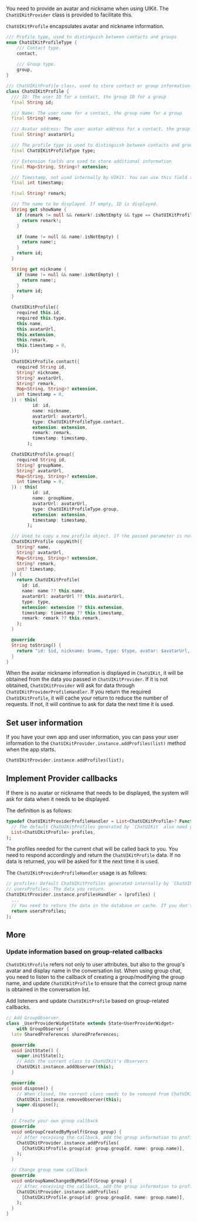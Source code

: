You need to provide an avatar and nickname when using UIKit. The `ChatUIKitProvider` class is provided to facilitate this.

`ChatUIKitProfile` encapsulates avatar and nickname information.

```dart
/// Profile type, used to distinguish between contacts and groups
enum ChatUIKitProfileType {
    /// Contact type.
    contact,
    
    /// Group type.
    group,
}

/// ChatUIKitProfile class, used to store contact or group information.
class ChatUIKitProfile {
  /// ID: The user ID for a contact, the group ID for a group
  final String id;

  /// Name: The user name for a contact, the group name for a group
  final String? name;

  /// Avatar address: The user avatar address for a contact, the group avatar address for the group
  final String? avatarUrl;

  /// The profile type is used to distinguish between contacts and groups. For details, see [ChatUIKitProfileType]
  final ChatUIKitProfileType type;

  /// Extension fields are used to store additional information
  final Map<String, String>? extension;

  /// Timestamp, not used internally by UIKit. You can use this field to store timestamp information.
  final int timestamp;

  final String? remark;

  /// The name to be displayed. If empty, ID is displayed.
  String get showName {
    if (remark != null && remark!.isNotEmpty && type == ChatUIKitProfileType.contact) {
      return remark!;
    }

    if (name != null && name!.isNotEmpty) {
      return name!;
    }
    return id;
  }

  String get nickname {
    if (name != null && name!.isNotEmpty) {
      return name!;
    }
    return id;
  }

  ChatUIKitProfile({
    required this.id,
    required this.type,
    this.name,
    this.avatarUrl,
    this.extension,
    this.remark,
    this.timestamp = 0,
  });

  ChatUIKitProfile.contact({
    required String id,
    String? nickname,
    String? avatarUrl,
    String? remark,
    Map<String, String>? extension,
    int timestamp = 0,
  }) : this(
          id: id,
          name: nickname,
          avatarUrl: avatarUrl,
          type: ChatUIKitProfileType.contact,
          extension: extension,
          remark: remark,
          timestamp: timestamp,
        );

  ChatUIKitProfile.group({
    required String id,
    String? groupName,
    String? avatarUrl,
    Map<String, String>? extension,
    int timestamp = 0,
  }) : this(
          id: id,
          name: groupName,
          avatarUrl: avatarUrl,
          type: ChatUIKitProfileType.group,
          extension: extension,
          timestamp: timestamp,
        );

  /// Used to copy a new profile object. If the passed parameter is not empty, the passed parameter is used; otherwise the parameters of the current profile are used.
  ChatUIKitProfile copyWith({
    String? name,
    String? avatarUrl,
    Map<String, String>? extension,
    String? remark,
    int? timestamp,
  }) {
    return ChatUIKitProfile(
      id: id,
      name: name ?? this.name,
      avatarUrl: avatarUrl ?? this.avatarUrl,
      type: type,
      extension: extension ?? this.extension,
      timestamp: timestamp ?? this.timestamp,
      remark: remark ?? this.remark,
    );
  }

  @override
  String toString() {
    return "id: $id, nickname: $name, type: $type, avatar: $avatarUrl, remark: $remark \n";
  }
}
```

When the avatar nickname information is displayed in `ChatUIKit`, it will be obtained from the data you passed in `ChatUIKitProvider`. If it is not obtained, `ChatUIKitProvider` will ask for data through `ChatUIKitProviderProfileHandler`. If you return the required `ChatUIKitProfile`, it will cache your return to reduce the number of requests. If not, it will continue to ask for data the next time it is used.

## Set user information

If you have your own app and user information, you can pass your user information to the `ChatUIKitProvider.instance.addProfiles(list)` method when the app starts.

```dart
ChatUIKitProvider.instance.addProfiles(list);
```

## Implement Provider callbacks

If there is no avatar or nickname that needs to be displayed, the system will ask for data when it needs to be displayed.

The definition is as follows:

```dart
typedef ChatUIKitProviderProfileHandler = List<ChatUIKitProfile>? Function(
  // The default ChatUIKitProfiles generated by `ChatUIKit` also need you to return data. If you have real data, you can return it to `ChatUIKit`, and UIKit will cache your return.
  List<ChatUIKitProfile> profiles,
);
```

The profiles needed for the current chat will be called back to you. You need to respond accordingly and return the `ChatUIKitProfile` data. If no data is returned, you will be asked for it the next time it is used.

The `ChatUIKitProviderProfileHandler` usage is as follows:

```dart
// profiles: Default ChatUIKitProfiles generated internally by `ChatUIKit`.
// usersProfiles: The data you return.
ChatUIKitProvider.instance.profilesHandler = (profiles) {
  ...
  // You need to return the data in the database or cache. If you don't return it, you will be asked for the data next time you need it.
  return usersProfiles;
};
```

## More

### Update information based on group-related callbacks

`ChatUIKitProfile` refers not only to user attributes, but also to the group's avatar and display name in the conversation list. When using group chat, you need to listen to the callback of creating a group/modifying the group name, and update `ChatUIKitProfile` to ensure that the correct group name is obtained in the conversation list.

Add listeners and update `ChatUIKitProfile` based on group-related callbacks.

```dart
// Add GroupObserver
class _UserProviderWidgetState extends State<UserProviderWidget>
    with GroupObserver {
  late SharedPreferences sharedPreferences;

  @override
  void initState() {
    super.initState();
    // Adds the current class to ChatUIKit's Observers
    ChatUIKit.instance.addObserver(this);
  }

  @override
  void dispose() {
    // When closed, the current class needs to be removed from ChatUIKit's Observers
    ChatUIKit.instance.removeObserver(this);
    super.dispose();
  }

  // Create your own group callback
  @override
  void onGroupCreatedByMyself(Group group) {
    // After receiving the callback, add the group information to profiles
    ChatUIKitProvider.instance.addProfiles(
      [ChatUIKitProfile.group(id: group.groupId, name: group.name)],
    );
  }

  // Change group name callback
  @override
  void onGroupNameChangedByMeSelf(Group group) {
    // After receiving the callback, add the group information to profiles
    ChatUIKitProvider.instance.addProfiles(
      [ChatUIKitProfile.group(id: group.groupId, name: group.name)],
    );
  }
}
```